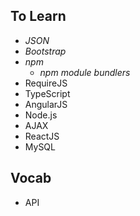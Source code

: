 ## To Learn

- _JSON_
- _Bootstrap_
- _npm_
  - _npm module bundlers_
- RequireJS
- TypeScript
- AngularJS
- Node.js
- AJAX
- ReactJS
- MySQL

## Vocab 

- API
